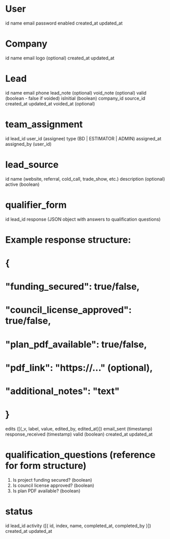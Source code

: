 # User

id
name
email
password
enabled
created_at
updated_at

# Company

id
name
email
logo (optional)
created_at
updated_at

# Lead

id
name
email
phone
lead_note (optional)
void_note (optional)
valid (boolean - false if voided)
isInitial (boolean)
company_id
source_id
created_at
updated_at
voided_at (optional)

# team_assignment

id
lead_id
user_id (assignee)
type (BD | ESTIMATOR | ADMIN)
assigned_at
assigned_by (user_id)

# lead_source

id
name (website, referral, cold_call, trade_show, etc.)
description (optional)
active (boolean)

# qualifier_form

id
lead_id
response (JSON object with answers to qualification questions)

# Example response structure:

# {

# "funding_secured": true/false,

# "council_license_approved": true/false,

# "plan_pdf_available": true/false,

# "pdf_link": "https://..." (optional),

# "additional_notes": "text"

# }

edits ([{_v, label, value, edited_by, edited_at}])
email_sent (timestamp)
response_received (timestamp)
valid (boolean)
created_at
updated_at

# qualification_questions (reference for form structure)

1. Is project funding secured? (boolean)
2. Is council license approved? (boolean)
3. Is plan PDF available? (boolean)

# status

id
lead_id
activity ([{
id,
index,
name,
completed_at,
completed_by
}])
created_at
updated_at
